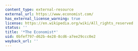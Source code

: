 ```yaml
---
content_type: external-resource
external_url: https://www.economist.com/
has_external_license_warning: true
license: https://en.wikipedia.org/wiki/All_rights_reserved
status: ''
title: '*The Economist*'
uid: 0bfef797-d62b-4e28-8cd6-a7ee29ccc0e2
wayback_url: ''
---
```


